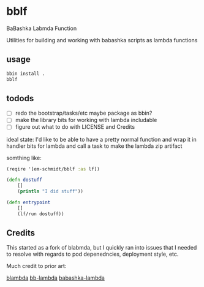 # bblf 

BaBashka Labmda Function

Utilities for building and working with babashka scripts as lambda functions

## usage

```sh
bbin install .
bblf
```

## todods 

- [ ] redo the bootstrap/tasks/etc maybe package as bbin?
- [ ] make the library bits for working with lambda includable
- [ ] figure out what to do with LICENSE and Credits

ideal state: I'd like to be able to have a pretty normal function and wrap it in handler 
bits for lambda and call a task to make the lambda zip artifact

somthing like: 

```clj
(reqire '[em-schmidt/bblf :as lf])

(defn dostuff
    []
    (println "I did stuff"))

(defn entrypoint
    []
    (lf/run dostuff))
```

## Credits

This started as a fork of blabmda, but I quickly ran into issues that I needed to resolve
with regards to pod depenedncies, deployment style, etc. 

Much credit to prior art:

[blambda](https://github.com/jmglov/blambda)
[bb-lambda](https://github.com/tatut/bb-lambda)
[babashka-lambda](https://github.com/dainiusjocas/babashka-lambda)
